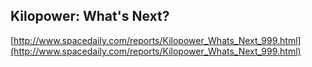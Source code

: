 ## Kilopower: What's Next?
  
  [http://www.spacedaily.com/reports/Kilopower_Whats_Next_999.html](http://www.spacedaily.com/reports/Kilopower_Whats_Next_999.html)